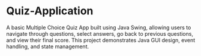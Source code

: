# Quiz-Application
A basic Multiple Choice Quiz App built using Java Swing, allowing users to navigate through questions, select answers, go back to previous questions, and view their final score. This project demonstrates Java GUI design, event handling, and state management.
